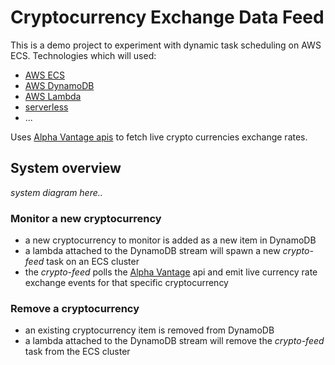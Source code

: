 # Cryptocurrency Exchange Data Feed

This is a demo project to experiment with dynamic task scheduling on AWS ECS. Technologies which will used:

* [AWS ECS](https://aws.amazon.com/ecs/)
* [AWS DynamoDB](https://aws.amazon.com/dynamodb/)
* [AWS Lambda](https://aws.amazon.com/lambda/)
* [serverless](https://serverless.com/)
* ...

Uses [Alpha Vantage apis](https://www.alphavantage.co/documentation/#digital-currency) to fetch live crypto currencies exchange rates.

## System overview 

*system diagram here..*

### Monitor a new cryptocurrency

* a new cryptocurrency to monitor is added as a new item in DynamoDB
* a lambda attached to the DynamoDB stream will spawn a new *crypto-feed* task on an ECS cluster
* the *crypto-feed* polls the [Alpha Vantage](https://www.alphavantage.co/documentation/#digital-currency) api and emit live currency rate exchange events for that specific cryptocurrency

### Remove a cryptocurrency

* an existing cryptocurrency item is removed from DynamoDB
* a lambda attached to the DynamoDB stream will remove the *crypto-feed* task from the ECS cluster
